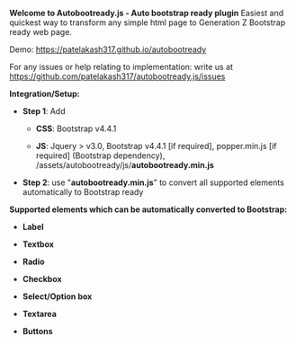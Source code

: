 **Welcome to Autobootready.js - Auto bootstrap ready plugin**
Easiest and quickest way to transform any simple html page to Generation Z Bootstrap ready web page.

Demo: https://patelakash317.github.io/autobootready

For any issues or help relating to implementation: write us at https://github.com/patelakash317/autobootready.js/issues


**Integration/Setup:**
  - **Step 1**: Add 
    
    - **CSS**: Bootstrap v4.4.1

    - **JS**: Jquery > v3.0, Bootstrap v4.4.1 [if required], popper.min.js [if required] (Bootstrap dependency), /assets/autobootready/js/**autobootready.min.js**
  
  - **Step 2**: use "**autobootready.min.js**" to convert all supported elements automatically to Bootstrap ready

**Supported elements which can be automatically converted to Bootstrap:**

   - **Label**

   - **Textbox**

   - **Radio**

   - **Checkbox**

   - **Select/Option box**

   - **Textarea**

   - **Buttons**
